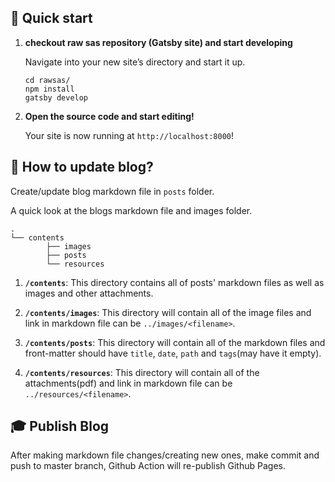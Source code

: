 ## 🚀 Quick start

1.  **checkout raw sas repository (Gatsby site) and start developing**

    Navigate into your new site’s directory and start it up.

    ```shell
    cd rawsas/
    npm install
    gatsby develop
    ```

2.  **Open the source code and start editing!**

    Your site is now running at `http://localhost:8000`!

## 🧐 How to update blog?

Create/update blog markdown file in `posts` folder.

A quick look at the blogs markdown file and images folder.

    .
    └── contents
            ├── images
            ├── posts
            └── resources

1.  **`/contents`**: This directory contains all of posts' markdown files as well as images and other attachments.

2.  **`/contents/images`**: This directory will contain all of the image files and link in markdown file can be `../images/<filename>`.

3.  **`/contents/posts`**: This directory will contain all of the markdown files and front-matter should have `title`, `date`, `path` and `tags`(may have it empty).

4.  **`/contents/resources`**: This directory will contain all of the attachments(pdf) and link in markdown file can be `../resources/<filename>`.

## 🎓 Publish Blog

After making markdown file changes/creating new ones, make commit and push to master branch, Github Action will re-publish Github Pages.
